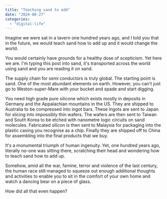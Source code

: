```yaml
---
title: "Teaching sand to add"
date: "2024-08-27"
categories: 
  - "digital-life"
---
```


Imagine we were sat in a tavern one hundred years ago, and I told you that in the future, we would teach sand how to add up and it would change the world.

You would certainly have grounds for a healthy dose of scepticism. Yet here we are. I'm typing this post into sand, it's transported across the world using sand and you are reading it on sand.

The supply chain for semi conductors is truly global. The starting point is sand. One of the most abundant elements on earth. However, you can't just go to Weston-super-Mare with your bucket and spade and start digging.

You need high grade pure silicone which exists mostly in deposits in Germany and the Appalachian mountains in the US. They are shipped to Australia to be compressed into ingot bars. These ingots are sent to Japan for slicing into impossibly thin wafers. The wafers are then sent to Taiwan and South Korea to be etched with nanometre logic circuits on sand molecules. Fabricated silicon is then sent to Malaysia for packaging into the plastic casing you recognise as a chip. Finally they are shipped off to China for assembling into the final products that we buy.

It's a monumental triumph of human ingenuity. Yet, one hundred years ago, literally no-one was sitting there, scratching their head and wondering how to teach sand how to add up.

Somehow, amid all the war, famine, terror and violence of the last century, the human race still managed to squeeze out enough additional thoughts and activities to enable you to sit in the comfort of your own home and watch a dancing bear on a piece of glass.

How did all that even happen?
